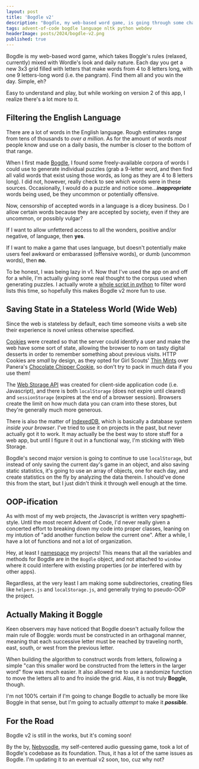 ```yaml
---
layout: post
title: 'Bogdle v2'
description: "Bogdle, my web-based word game, is going through some changes for version 2, primarily in its dictionary"
tags: advent-of-code bogdle language nltk python webdev
headerImage: posts/2024/bogdle-v2.png
published: true
---
```


Bogdle is my web-based word game, which takes Boggle's rules (relaxed, currently) mixed with Wordle's look and daily nature. Each day you get a new 3x3 grid filled with letters that make words from 4 to 8 letters long, with one 9 letters-long word (i.e. the pangram). Find them all and you win the day. Simple, eh?

Easy to understand and play, but while working on version 2 of this app, I realize there's a lot more to it.

<!--more-->

## Filtering the English Language

There are a lot of words in the English language. Rough estimates range from tens of thousands to _over a million_. As for the amount of words _most_ people know and use on a daily basis, the number is closer to the bottom of that range.

When I first made [Bogdle](https://bogdle.neb.host), I found some freely-available corpora of words I could use to generate individual puzzles (grab a 9-letter word, and then find all valid words that exist using those words, as long as they are 4 to 8 letters long). I did not, however, really check to see _which_ words were in these sources. Occasionally, I would do a puzzle and notice some..._**inappropriate**_ words being used, be they uncommon or potentially offensive.

Now, censorship of accepted words in a language is a dicey business. Do I allow certain words because they are accepted by society, even if they are uncommon, or possibly vulgar?

If I want to allow unfettered access to all the wonders, positive and/or negative, of language, then **yes**.

If I want to make a game that uses language, but doesn't potentially make users feel awkward or embarassed (offensive words), or dumb (uncommon words), then **no**.

To be honest, I was being lazy in v1. Now that I've used the app on and off for a while, I'm actually giving some real thought to the corpus used when generating puzzles. I actually wrote a [whole script in python](https://gist.github.com/michaelchadwick/855fe8e119a7def4a92c2c5c59f01b12) to filter word lists this time, so hopefully this makes Bogdle v2 more fun to use.

## Saving State in a Stateless World (Wide Web)

Since the web is stateless by default, each time someone visits a web site their experience is novel unless otherwise specified.

[Cookies](https://developer.mozilla.org/en-US/docs/Web/HTTP/Cookies) were created so that the server could identify a user and make the web have some sort of state, allowing the browser to nom on tasty digital desserts in order to remember something about previous visits. HTTP Cookies are _small_ by design, as they opted for Girl Scouts' [Thin Mints](https://www.littlebrowniebakers.com/products/thinmints) over Panera's [Chocolate Chipper Cookie](https://www.panerabread.com/en-us/menu/products/chocolate-chipper-cookie.html), so don't try to pack in much data if you use them!

The [Web Storage API](https://developer.mozilla.org/en-US/docs/Web/API/Web_Storage_API) was created for client-side application code (i.e. Javascript), and there is both `localStorage` (does not expire until cleared) and `sessionStorage` (expires at the end of a browser session). Browsers create the limit on how much data you can cram into these stores, but they're generally much more generous.

There is also the matter of [IndexedDB](https://developer.mozilla.org/en-US/docs/Web/API/IndexedDB_API), which is basically a database system _inside your browser_. I've tried to use it on projects in the past, but never actually got it to work. It may actually be the best way to store stuff for a web app, but until I figure it out in a functional way, I'm sticking with Web Storage.

Bogdle's second major version is going to continue to use `localStorage`, but instead of only saving the current day's game in an object, and also saving static statistics, it's going to use an array of objects, one for each day, and create statistics on the fly by analyzing the data therein. I should've done this from the start, but I just didn't think it through well enough at the time.

## OOP-ification

As with most of my web projects, the Javascript is written very spaghetti-style. Until the most recent Advent of Code, I'd never really given a concerted effort to breaking down my code into proper classes, leaning on my intution of "add another function below the current one". After a while, I have a lot of functions and not a lot of organization.

Hey, at least I [namespace](https://flaviocopes.com/javascript-namespaces/) my projects! This means that all the variables and methods for Bogdle are in the `Bogdle` object, and not attached to `window` where it could interfere with existing properties (or _be_ interfered with by other apps).

Regardless, at the very least I am making some subdirectories, creating files like `helpers.js` and `localStorage.js`, and generally trying to pseudo-OOP the project.

## Actually Making it Boggle

Keen observers may have noticed that Bogdle doesn't actually follow the main rule of Boggle: words must be constructed in an orthagonal manner, meaning that each successive letter must be reached by traveling north, east, south, or west from the previous letter.

When building the algorithm to construct words from letters, following a simple "can this smaller word be constructed from the letters in the larger word" flow was much easier. It also allowed me to use a randomize function to move the letters all to and fro inside the grid. Alas, it is not truly **Boggle**, though.

I'm not 100% certain if I'm going to change Bogdle to actually be more like Boggle in that sense, but I'm going to actually _attempt_ to make it _**possible**_.

## For the Road

Bogdle v2 is still in the works, but it's coming soon!

By the by, [Nebyoodle](https://guess.nebyoolae.com), my self-centered audio guessing game, took a lot of Bogdle's codebase as its foundation. Thus, it has a lot of the same issues as Bogdle. I'm updating it to an eventual v2 soon, too, cuz why not?
